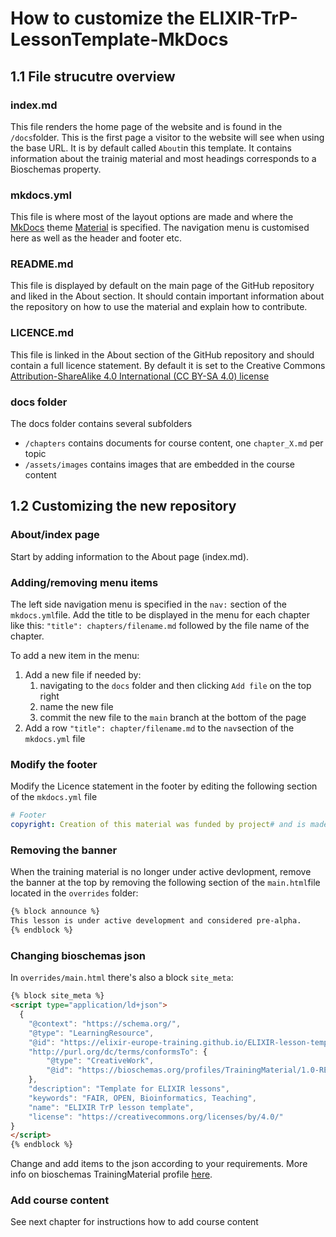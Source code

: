 # How to customize the ELIXIR-TrP-LessonTemplate-MkDocs
## 1.1 File strucutre overview
### index.md
This file renders the home page of the website and is found in the `/docs`folder. This is the first page a visitor to the website will see when using the base URL. It is by default called `About`in this template. It contains information about the trainig material and most headings corresponds to a Bioschemas property.
### mkdocs.yml
This file is where most of the layout options are made and where the [MkDocs](https://www.mkdocs.org/) theme [Material](https://squidfunk.github.io/mkdocs-material/) is specified. The navigation menu is customised here as well as the header and footer etc. 
### README.md
This file is displayed by default on the main page of the GitHub repository and liked in the About section. It should contain important information about the repository on how to use the material and explain how to contribute. 
### LICENCE.md 
This file is linked in the About section of the GitHub repository and should contain a full licence statement. By default it is set to the Creative Commons [Attribution-ShareAlike 4.0 International (CC BY-SA 4.0) license](https://creativecommons.org/licenses/by-sa/4.0/legalcode)

### docs folder
The docs folder contains several subfolders

- `/chapters` contains documents for course content, one `chapter_X.md` per topic
- `/assets/images` contains images that are embedded in the course content


## 1.2 Customizing the new repository

### About/index page
Start by adding information to the About page (index.md).

### Adding/removing menu items
The left side navigation menu is specified in the `nav:` section of the `mkdocs.yml`file.  Add the title to be displayed in the menu for each chapter like this: `"title": chapters/filename.md` followed by the file name of the chapter. 

To add a new item in the menu:

1. Add a new file if needed by:
    1. navigating to the `docs` folder and then clicking `Add file` on the top right
    2. name the new file
    3. commit the new file to the `main` branch at the bottom of the page
2. Add a row `"title": chapter/filename.md` to the `nav`section of the `mkdocs.yml` file


### Modify the footer
Modify the Licence statement in the footer by editing the following section of the `mkdocs.yml` file

``` yml
# Footer
copyright: Creation of this material was funded by project# and is made availiable under a CC-BY 4.0 licence
```

### Removing the banner
When the training material is no longer under active devlopment, remove the banner at the top by removing the following section of the `main.html`file located in the `overrides` folder:

```html
{% block announce %}
This lesson is under active development and considered pre-alpha.
{% endblock %}
```

### Changing bioschemas json

In `overrides/main.html` there's also a block `site_meta`: 

```html
{% block site_meta %}
<script type="application/ld+json">
  {
    "@context": "https://schema.org/",
    "@type": "LearningResource",
    "@id": "https://elixir-europe-training.github.io/ELIXIR-lesson-template/",
    "http://purl.org/dc/terms/conformsTo": {
        "@type": "CreativeWork",
        "@id": "https://bioschemas.org/profiles/TrainingMaterial/1.0-RELEASE"
    },
    "description": "Template for ELIXIR lessons",
    "keywords": "FAIR, OPEN, Bioinformatics, Teaching",
    "name": "ELIXIR TrP lesson template",
    "license": "https://creativecommons.org/licenses/by/4.0/"
}
</script>
{% endblock %}
```

Change and add items to the json according to your requirements. More info on bioschemas TrainingMaterial profile [here](https://bioschemas.org/profiles/TrainingMaterial/1.0-RELEASE). 

### Add course content 
See next chapter for instructions how to add course content 
